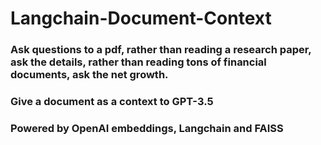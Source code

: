 # Langchain-Document-Context

### Ask questions to a pdf, rather than reading a research paper, ask the details, rather than reading tons of financial documents, ask the net growth.

### Give a document as a context to GPT-3.5

### Powered by OpenAI embeddings, Langchain and FAISS
